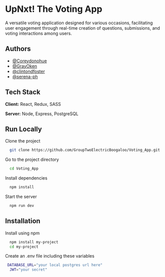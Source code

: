 # UpNxt! The Voting App

A versatile voting application designed for various occasions, facilitating user engagement through real-time creation of questions, submissions, and voting interactions among users.


## Authors

- [@Coreydonohue](https://www.github.com/Coreydonohue)
- [@GrayOken](https://www.github.com/GrayOken)
- [@clintondfoster](https://www.github.com/clintondfoster)
- [@serena-ph](https://www.github.com/serena-ph)


## Tech Stack

**Client:** React, Redux, SASS

**Server:** Node, Express, PostgreSQL


## Run Locally

Clone the project

```bash
  git clone https://github.com/GroupTwoElectricBoogaloo/Voting_App.git
```

Go to the project directory

```bash
  cd Voting_App
```

Install dependencies

```bash
  npm install
```

Start the server

```bash
  npm run dev
```


## Installation

Install using npm

```bash
  npm install my-project
  cd my-project
```

Create an .env file including these variables

```bash
 DATABASE_URL="your local postgres url here"
  JWT="your secret"
```